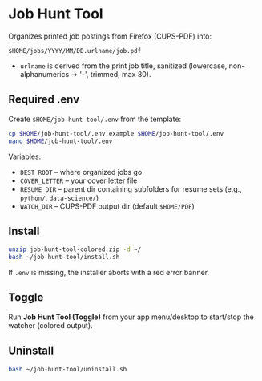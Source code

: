 # Job Hunt Tool

Organizes printed job postings from Firefox (CUPS-PDF) into:
```
$HOME/jobs/YYYY/MM/DD.urlname/job.pdf
```
- `urlname` is derived from the print job title, sanitized (lowercase, non-alphanumerics -> '-', trimmed, max 80).

## Required .env
Create `$HOME/job-hunt-tool/.env` from the template:
```bash
cp $HOME/job-hunt-tool/.env.example $HOME/job-hunt-tool/.env
nano $HOME/job-hunt-tool/.env
```
Variables:
- `DEST_ROOT` – where organized jobs go
- `COVER_LETTER` – your cover letter file
- `RESUME_DIR` – parent dir containing subfolders for resume sets (e.g., `python/`, `data-science/`)
- `WATCH_DIR` – CUPS-PDF output dir (default `$HOME/PDF`)

## Install
```bash
unzip job-hunt-tool-colored.zip -d ~/
bash ~/job-hunt-tool/install.sh
```
If `.env` is missing, the installer aborts with a red error banner.

## Toggle
Run **Job Hunt Tool (Toggle)** from your app menu/desktop to start/stop the watcher (colored output).

## Uninstall
```bash
bash ~/job-hunt-tool/uninstall.sh
```
